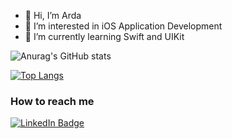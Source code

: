 - 👋 Hi, I’m Arda
- 👀 I’m interested in iOS Application Development
- 🌱 I’m currently learning Swift and UIKit

<!---
ardabho/ardabho is a ✨ special ✨ repository because its `README.md` (this file) appears on your GitHub profile.
You can click the Preview link to take a look at your changes.
--->

![Anurag's GitHub stats](https://github-readme-stats.vercel.app/api?username=ardabho&show_icons=true&theme=synthwave)

[![Top Langs](https://github-readme-stats.vercel.app/api/top-langs/?username=ardabho&layout=compact&theme=synthwave)](https://github.com/ardabho/github-readme-stats)

### How to reach me

[![LinkedIn Badge](https://img.shields.io/badge/-LinkedIn-006192?style=flat-quare&labelColor=006192&logo=LinkedIn&logoColor=white&link=link)](https://www.linkedin.com/in/arda-büyükhatipoğlu/)
